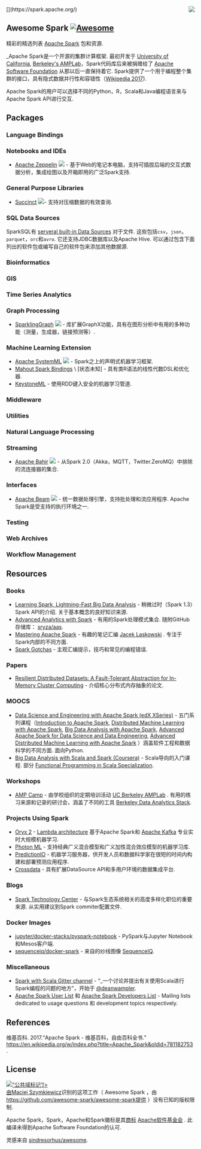 <div class="github-widget" data-repo="awesome-spark/awesome-spark"></div>
<script async src="https://pagead2.googlesyndication.com/pagead/js/adsbygoogle.js"></script><ins class="adsbygoogle" style="display:block" data-ad-client="ca-pub-6890694312814945" data-ad-slot="5473692530" data-ad-format="auto"  data-full-width-responsive="true"></ins><script>(adsbygoogle = window.adsbygoogle || []).push({});</script>
[<img src="https://cdn.rawgit.com/awesome-spark/awesome-spark/f78a16db/spark-logo-trademark.svg" align="right">](https://spark.apache.org/)

## Awesome Spark [![Awesome](https://cdn.rawgit.com/sindresorhus/awesome/d7305f38d29fed78fa85652e3a63e154dd8e8829/media/badge.svg)](https://github.com/sindresorhus/awesome)

精彩的精选列表 [Apache Spark](https://spark.apache.org/) 包和资源.

 _Apache Spark是一个开源的集群计算框架.  最初开发于 [University of California](https://www.universityofcalifornia.edu/), [Berkeley's AMPLab](https://amplab.cs.berkeley.edu/)，Spark代码库后来被捐赠给了 [Apache Software Foundation](https://www.apache.org/) 从那以后一直保持着它.  Spark提供了一个用于编程整个集群的接口，具有隐式数据并行性和容错性（[Wikipedia 2017](#wikipedia-2017)).

Apache Spark的用户可以选择不同的Python，R，Scala和Java编程语言来与Apache Spark API进行交互.





## Packages

### Language Bindings


### Notebooks and IDEs

* [Apache Zeppelin](https://zeppelin.incubator.apache.org/) <img src="https://img.shields.io/github/last-commit/apache/zeppelin.svg"> - 基于Web的笔记本电脑，支持可插拔后端的交互式数据分析，集成绘图以及开箱即用的广泛Spark支持.

### General Purpose Libraries

* [Succinct](http://succinct.cs.berkeley.edu/) <img src="https://img.shields.io/github/last-commit/amplab/succinct.svg">- 支持对压缩数据的有效查询.


### SQL Data Sources

SparkSQL有 [serveral built-in Data Sources](https://spark.apache.org/docs/latest/sql-data-sources-load-save-functions.html#manually-specifying-options)  对于文件.  这些包括`csv`，`json`，`parquet`，`orc`和`avro`.  它还支持JDBC数据库以及Apache Hive.  可以通过包含下面列出的软件包或编写自己的软件包来添加其他数据源. 


### Bioinformatics


### GIS


### Time Series Analytics


### Graph Processing

* [SparklingGraph](http://sparkling.ml) <img src="https://img.shields.io/github/last-commit/sparkling-graph/sparkling-graph.svg"> - 库扩展GraphX功能，具有在图形分析中有用的多种功能（测量，生成器，链接预测等）.

### Machine Learning Extension

* [Apache SystemML](https://systemml.apache.org/) <img src="https://img.shields.io/github/last-commit/apache/systemml.svg"> -  Spark之上的声明式机器学习框架.
* [Mahout Spark Bindings](https://mahout.apache.org/users/sparkbindings/home.html) \ [状态未知\]  - 具有类R语法的线性代数DSL和优化器.
* [KeystoneML](http://keystone-ml.org/) - 使用RDD键入安全的机器学习管道.

### Middleware


### Utilities


### Natural Language Processing

### Streaming

* [Apache Bahir](https://bahir.apache.org/) <img src="https://img.shields.io/github/last-commit/apache/bahir.svg"> - 从Spark 2.0（Akka，MQTT，Twitter.ZeroMQ）中排除的流连接器的集合.

### Interfaces

* [Apache Beam](https://beam.apache.org/) <img src="https://img.shields.io/github/last-commit/apache/beam.svg">   - 统一数据处理引擎，支持批处理和流应用程序.  Apache Spark是受支持的执行环境之一.

### Testing


### Web Archives


### Workflow Management


## Resources

### Books

* [Learning Spark, Lightning-Fast Big Data Analysis](http://shop.oreilly.com/product/0636920028512.do)   - 稍微过时（Spark 1.3）Spark API的介绍.  关于基本概念的良好知识来源.
* [Advanced Analytics with Spark](http://shop.oreilly.com/product/0636920035091.do)   - 有用的Spark处理模式集合.  随附GitHub存储库： [sryza/aas](https://github.com/sryza/aas).
* [Mastering Apache Spark](https://jaceklaskowski.gitbooks.io/mastering-apache-spark/) - 有趣的笔记汇编 [Jacek Laskowski](https://github.com/jaceklaskowski) .  专注于Spark内部的不同方面.
* [Spark Gotchas](https://github.com/awesome-spark/spark-gotchas) - 主观汇编提示，技巧和常见的编程错误.

### Papers

* [Resilient Distributed Datasets: A Fault-Tolerant Abstraction for In-Memory Cluster Computing](https://people.csail.mit.edu/matei/papers/2012/nsdi_spark.pdf) - 介绍核心分布式内存抽象的论文.

### MOOCS

* [Data Science and Engineering with Apache Spark (edX XSeries)](https://www.edx.org/xseries/data-science-engineering-apache-spark) - 五门系列课程（[Introduction to Apache Spark](https://www.edx.org/course/introduction-apache-spark-uc-berkeleyx-cs105x), [Distributed Machine Learning with Apache Spark](https://www.edx.org/course/distributed-machine-learning-apache-uc-berkeleyx-cs120x), [Big Data Analysis with Apache Spark](https://www.edx.org/course/big-data-analysis-apache-spark-uc-berkeleyx-cs110x), [Advanced Apache Spark for Data Science and Data Engineering](https://www.edx.org/course/advanced-apache-spark-data-science-data-uc-berkeleyx-cs115x), [Advanced Distributed Machine Learning with Apache Spark](https://www.edx.org/course/advanced-distributed-machine-learning-uc-berkeleyx-cs125x) ）涵盖软件工程和数据科学的不同方面.  面向Python.
* [Big Data Analysis with Scala and Spark (Coursera)](https://www.coursera.org/learn/big-data-analysys)   -  Scala导向的入门课程.  部分 [Functional Programming in Scala Specialization](https://www.coursera.org/specializations/scala).

### Workshops

* [AMP Camp](http://ampcamp.berkeley.edu) - 由学校组织的定期培训活动 [UC Berkeley AMPLab](https://amplab.cs.berkeley.edu/) .  有用的练习来源和记录的研讨会，涵盖了不同的工具 [Berkeley Data Analytics Stack](https://amplab.cs.berkeley.edu/software/).

### Projects Using Spark

* [Oryx 2](https://github.com/OryxProject/oryx) - [Lambda architecture](http://lambda-architecture.net/) 基于Apache Spark和 [Apache Kafka](http://kafka.apache.org/) 专业实时大规模机器学习.
* [Photon ML](https://github.com/linkedin/photon-ml) - 支持经典广义混合模型和广义加性混合效应模型的机器学习库.
* [PredictionIO](https://prediction.io/) - 机器学习服务器，供开发人员和数据科学家在很短的时间内构建和部署预测应用程序.
* [Crossdata](https://github.com/Stratio/Crossdata) - 具有扩展DataSource API和多用户环境的数据集成平台.

### Blogs

- [Spark Technology Center](http://spark.tc/blog/)   - 与Spark生态系统相关的高度多样化职位的重要来源.  从实用建议到Spark commiter配置文件.

### Docker Images

- [jupyter/docker-stacks/pyspark-notebook](https://github.com/jupyter/docker-stacks/tree/master/pyspark-notebook) -  PySpark与Jupyter Notebook和Mesos客户端.
- [sequenceiq/docker-spark](https://github.com/sequenceiq/docker-spark) - 来自的纱线图像 [SequenceIQ](http://www.sequenceiq.com/).

### Miscellaneous

- [Spark with Scala Gitter channel](https://gitter.im/spark-scala/Lobby) - “_一个讨论并提出有关使用Scala进行Spark编程的问题的地方”，开始于 [@deanwampler](https://github.com/deanwampler).
- [Apache Spark User List](http://apache-spark-user-list.1001560.n3.nabble.com/) 和 [Apache Spark Developers List](http://apache-spark-developers-list.1001551.n3.nabble.com/) - Mailing lists dedicated to usage questions 和 development topics respectively.

## References

<p id="wikipedia-2017">  维基百科.  2017.“Apache Spark  - 维基百科，自由百科全书.” <a href="https://en.wikipedia.org/w/index.php?title=Apache_Spark&amp;oldid=781182753" class="uri">https://en.wikipedia.org/w/index.php?title=Apache_Spark&amp;oldid=781182753</a> . </p>

## License

<p xmlns:dct="http://purl.org/dc/terms/">
<a rel="license" href="http://creativecommons.org/publicdomain/mark/1.0/">
<img src="https://mirrors.creativecommons.org/presskit/buttons/88x31/svg/publicdomain.svg"
      style =“border-style：none;”  alt =“公共域标记”/&gt;
</a>
<br />
由<a href="https://github.com/zero323" rel="dct:publisher"><span property="dct:title">Maciej Szymkiewicz</span></a>识别的这项工作（ <span property="dct:title">Awesome Spark</span> ，由<a href="https://github.com/awesome-spark/awesome-spark" rel="dct:creator">https://github.com/awesome-spark/awesome-spark提供</a> ）没有已知的版权限制.
</p>

Apache Spark，Spark，Apache和Spark徽标是其<a href="https://www.apache.org/foundation/marks/">商标</a>
   <a href="http://www.apache.org">Apache软件基金会</a> .  此编译未得到Apache Software Foundation的认可.


灵感来自 [sindresorhus/awesome](https://github.com/sindresorhus/awesome).
